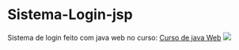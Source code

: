 # Sistema-Login-jsp
Sistema de login feito com java web no curso: <a href = "https://www.udemy.com/course/curso-de-java-web/">Curso de java Web</a> <img src = "https://image.flaticon.com/icons/png/512/28/28968.png">
